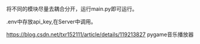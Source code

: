 将不同的模块尽量去耦合分开，运行main.py即可运行。

.env中存放api_key,在Server中调用。

https://blog.csdn.net/txr152111/article/details/119213827
pygame音乐播放器
